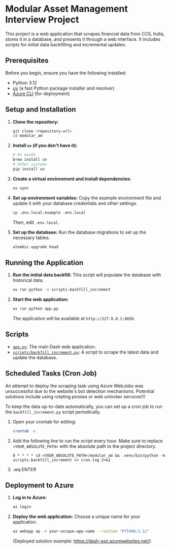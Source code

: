 # Modular Asset Management Interview Project

This project is a web application that scrapes financial data from CCIL India, stores it in a database, and presents it through a web interface. It includes scripts for initial data backfilling and incremental updates.

## Prerequisites

Before you begin, ensure you have the following installed:
- Python 3.12
- [uv](https://github.com/astral-sh/uv) (a fast Python package installer and resolver)
- [Azure CLI](https://docs.microsoft.com/en-us/cli/azure/install-azure-cli) (for deployment)

## Setup and Installation

1.  **Clone the repository:**
    ```sh
    git clone <repository-url>
    cd modular_am
    ```

2.  **Install `uv` (if you don't have it):**
    ```sh
    # On macOS
    brew install uv
    # Other systems
    pip install uv
    ```

3.  **Create a virtual environment and install dependencies:**
    ```sh
    uv sync
    ```

4.  **Set up environment variables:**
    Copy the example environment file and update it with your database credentials and other settings.
    ```sh
    cp .env.local.example .env.local
    ```
    Then, edit `.env.local`.

5.  **Set up the database:**
    Run the database migrations to set up the necessary tables.
    ```sh
    alembic upgrade head
    ```

## Running the Application

1.  **Run the initial data backfill:**
    This script will populate the database with historical data.
    ```sh
    uv run python -m scripts.backfill_increment
    ```

2.  **Start the web application:**
    ```sh
    uv run python app.py
    ```
    The application will be available at `http://127.0.0.1:8050`.

## Scripts

-   [`app.py`](app.py): The main Dash web application.
-   [`scripts/backfill_increment.py`](scripts/backfill_increment.py): A script to scrape the latest data and update the database.

## Scheduled Tasks (Cron Job)

An attempt to deploy the scraping task using Azure WebJobs was unsuccessful due to the website's bot detection mechanisms. Potential solutions include using rotating proxies or web unlocker services!!!

To keep the data up-to-date automatically, you can set up a cron job to run the `backfill_increment.py` script periodically.

1.  Open your crontab for editing:
    ```sh
    crontab -e
    ```

2.  Add the following line to run the script every hour. Make sure to replace `<YOUR_ABSOLUTE_PATH>` with the absolute path to the project directory.
    ```
    0 * * * * cd <YOUR_ABSOLUTE_PATH>/modular_am && .venv/bin/python -m scripts.backfill_increment >> cron.log 2>&1
    ```
3. :wq ENTER

## Deployment to Azure

1.  **Log in to Azure:**
    ```sh
    az login
    ```

2.  **Deploy the web application:**
    Choose a unique name for your application.
    ```sh
    az webapp up -n your-unique-app-name --runtime "PYTHON:3.12"
    ```
    (Deployed solution example: https://dash-asz.azurewebsites.net/)